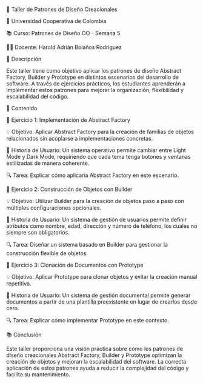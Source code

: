 📘 Taller de Patrones de Diseño Creacionales

🏫 Universidad Cooperativa de Colombia

📚 Curso: Patrones de Diseño OO - Semana 5

👨‍🏫 Docente: Harold Adrián Bolaños Rodríguez

📌 Descripción

Este taller tiene como objetivo aplicar los patrones de diseño Abstract Factory, Builder y Prototype en distintos escenarios del desarrollo de software. A través de ejercicios prácticos, los estudiantes aprenderán a implementar estos patrones para mejorar la organización, flexibilidad y escalabilidad del código.

📖 Contenido

🔹 Ejercicio 1: Implementación de Abstract Factory

💡 Objetivo: Aplicar Abstract Factory para la creación de familias de objetos relacionados sin acoplarse a implementaciones concretas.

📌 Historia de Usuario: Un sistema operativo permite cambiar entre Light Mode y Dark Mode, requiriendo que cada tema tenga botones y ventanas estilizadas de manera coherente.

🔍 Tarea: Explicar cómo aplicaría Abstract Factory en este escenario.

🔹 Ejercicio 2: Construcción de Objetos con Builder

💡 Objetivo: Utilizar Builder para la creación de objetos paso a paso con múltiples configuraciones opcionales.

📌 Historia de Usuario: Un sistema de gestión de usuarios permite definir atributos como nombre, edad, dirección y número de teléfono, los cuales no siempre son obligatorios.

🔍 Tarea: Diseñar un sistema basado en Builder para gestionar la construcción flexible de objetos.

🔹 Ejercicio 3: Clonación de Documentos con Prototype

💡 Objetivo: Aplicar Prototype para clonar objetos y evitar la creación manual repetitiva.

📌 Historia de Usuario: Un sistema de gestión documental permite generar documentos a partir de una plantilla preexistente en lugar de crearlos desde cero.

🔍 Tarea: Explicar cómo implementar Prototype en este contexto.

📚 Conclusión

Este taller proporciona una visión práctica sobre cómo los patrones de diseño creacionales Abstract Factory, Builder y Prototype optimizan la creación de objetos y mejoran la escalabilidad del software. La correcta aplicación de estos patrones ayuda a reducir la complejidad del código y facilita su mantenimiento.


